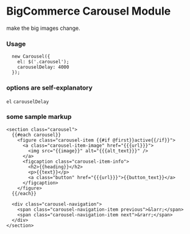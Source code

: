 # BigCommerce Carousel Module

make the big images change.

### Usage

```
  new Carousel({
    el: $('.carousel');
    carouselDelay: 4000
  });
```

### options are self-explanatory

`el`
`carouselDelay`


### some sample markup

```
<section class="carousel">
  {{#each carousel}}
    <figure class="carousel-item {{#if @first}}active{{/if}}">
      <a class="carousel-item-image" href="{{{url}}}">
        <img src="{{image}}" alt="{{{alt_text}}}" />
      </a>
      <figcaption class="carousel-item-info">
        <h2>{{heading}}</h2>
        <p>{{text}}</p>
        <a class="button" href="{{{url}}}">{{button_text}}</a>
      </figcaption>
    </figure>
  {{/each}}

  <div class="carousel-navigation">
    <span class="carousel-navigation-item previous">&larr;</span>
    <span class="carousel-navigation-item next">&rarr;</span>
  </div>
</section>
```

